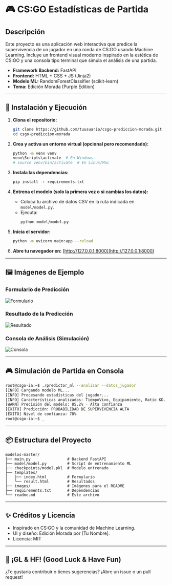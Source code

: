 # 🎮 CS:GO Estadísticas de Partida


## Descripción

Este proyecto es una aplicación web interactiva que predice la supervivencia de un jugador en una ronda de CS:GO usando Machine Learning. Incluye un frontend visual moderno inspirado en la estética de CS:GO y una consola tipo terminal que simula el análisis de una partida.

- **Framework Backend:** FastAPI
- **Frontend:** HTML + CSS + JS (Jinja2)
- **Modelo ML:** RandomForestClassifier (scikit-learn)
- **Tema:** Edición Morada (Purple Edition)

---

## 🚀 Instalación y Ejecución

1. **Clona el repositorio:**
   ```bash
   git clone https://github.com/tuusuario/csgo-prediccion-morada.git
   cd csgo-prediccion-morada
   ```

2. **Crea y activa un entorno virtual (opcional pero recomendado):**
   ```bash
   python -m venv venv
   venv\Scripts\activate  # En Windows
   # source venv/bin/activate  # En Linux/Mac
   ```

3. **Instala las dependencias:**
   ```bash
   pip install -r requirements.txt
   ```

4. **Entrena el modelo (solo la primera vez o si cambias los datos):**
   - Coloca tu archivo de datos CSV en la ruta indicada en `model/model.py`.
   - Ejecuta:
     ```bash
     python model/model.py
     ```

5. **Inicia el servidor:**
   ```bash
   python -m uvicorn main:app --reload
   ```

6. **Abre tu navegador en:**
   [http://127.0.0.1:8000](http://127.0.0.1:8000)

---

## 🖼️ Imágenes de Ejemplo

### Formulario de Predicción
![Formulario](images/formulario_csgo.png)

### Resultado de la Predicción
![Resultado](images/resultado_csgo.png)

### Consola de Análisis (Simulación)
![Consola](images/terminal_csgo.png)

---

## 🎮 Simulación de Partida en Consola

```bash
root@csgo-ia:~$ ./predictor_ml --analizar --datos_jugador
[INFO] Cargando modelo ML...
[INFO] Procesando estadísticas del jugador...
[INFO] Características analizadas: TiempoVivo, Equipamiento, Ratio KD...
[WARN] Precisión del modelo: 85.2% - Alta confianza
[ÉXITO] Predicción: PROBABILIDAD DE SUPERVIVENCIA ALTA
[ÉXITO] Nivel de confianza: 78%
root@csgo-ia:~$ _
```

---

## 📦 Estructura del Proyecto

```
modelos-master/
├── main.py                # Backend FastAPI
├── model/model.py         # Script de entrenamiento ML
├── checkpoints/model.pkl  # Modelo entrenado
├── templates/
│   ├── index.html         # Formulario
│   └── result.html        # Resultados
├── images/                # Imágenes para el README
├── requirements.txt       # Dependencias
└── readme.md              # Este archivo
```

---

## ✨ Créditos y Licencia

- Inspirado en CS:GO y la comunidad de Machine Learning.
- UI y diseño: Edición Morada por [Tu Nombre].
- Licencia: MIT

---

## 💜 ¡GL & HF! (Good Luck & Have Fun)

¿Te gustaría contribuir o tienes sugerencias? ¡Abre un issue o un pull request!
